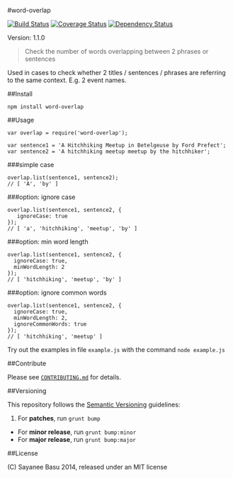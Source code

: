 #word-overlap

[![Build Status](https://travis-ci.org/sayanee/word-overlap.svg?branch=master)](https://travis-ci.org/sayanee/word-overlap) [![Coverage Status](https://img.shields.io/coveralls/sayanee/word-overlap.svg)](https://coveralls.io/r/sayanee/word-overlap) [![Dependency Status](https://gemnasium.com/sayanee/word-overlap.svg)](https://gemnasium.com/sayanee/word-overlap)

Version: 1.1.0

> Check the number of words overlapping between 2 phrases or sentences

Used in cases to check whether 2 titles / sentences / phrases are referring to the same context. E.g. 2 event names.


##Install

```
npm install word-overlap
```

##Usage

```
var overlap = require('word-overlap');

var sentence1 = 'A Hitchhiking Meetup in Betelgeuse by Ford Prefect';
var sentence2 = 'A hitchhiking meetup meetup by the hitchhiker';
```

###simple case

```
overlap.list(sentence1, sentence2);
// [ 'A', 'by' ]
```

###option: ignore case

```
overlap.list(sentence1, sentence2, {
   ignoreCase: true
});
// [ 'a', 'hitchhiking', 'meetup', 'by' ]
```

###option: min word length

```
overlap.list(sentence1, sentence2, {
  ignoreCase: true,
  minWordLength: 2
});
// [ 'hitchhiking', 'meetup', 'by' ]
```

###option: ignore common words

```
overlap.list(sentence1, sentence2, {
  ignoreCase: true,
  minWordLength: 2,
  ignoreCommonWords: true
});
// [ 'hitchhiking', 'meetup' ]
```
Try out the examples in file `example.js` with the command `node example.js`

##Contribute

Please see [`CONTRIBUTING.md`](CONTRIBUTING.md) for details.

##Versioning

This repository follows the [Semantic Versioning](http://semver.org/) guidelines:

1. For **patches**, run `grunt bump`
- For **minor release**, run `grunt bump:minor`
- For **major release**, run `grunt bump:major`

##License

(C) Sayanee Basu 2014, released under an MIT license

